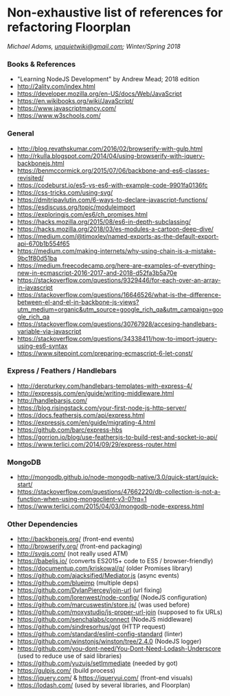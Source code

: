Non-exhaustive list of references for refactoring Floorplan
=========

*Michael Adams, unquietwiki@gmail.com; Winter/Spring 2018*

### Books & References

- "Learning NodeJS Development" by Andrew Mead; 2018 edition
- http://2ality.com/index.html
- https://developer.mozilla.org/en-US/docs/Web/JavaScript
- https://en.wikibooks.org/wiki/JavaScript/
- https://www.javascriptmancy.com/
- https://www.w3schools.com/

### General

- http://blog.revathskumar.com/2016/02/browserify-with-gulp.html
- http://rkulla.blogspot.com/2014/04/using-browserify-with-jquery-backbonejs.html
- https://benmccormick.org/2015/07/06/backbone-and-es6-classes-revisited/
- https://codeburst.io/es5-vs-es6-with-example-code-9901fa0136fc
- https://css-tricks.com/using-svg/
- https://dmitripavlutin.com/6-ways-to-declare-javascript-functions/
- https://esdiscuss.org/topic/moduleimport
- https://exploringjs.com/es6/ch_promises.html
- https://hacks.mozilla.org/2015/08/es6-in-depth-subclassing/
- https://hacks.mozilla.org/2018/03/es-modules-a-cartoon-deep-dive/
- https://medium.com/@timoxley/named-exports-as-the-default-export-api-670b1b554f65
- https://medium.com/making-internets/why-using-chain-is-a-mistake-9bc1f80d51ba
- https://medium.freecodecamp.org/here-are-examples-of-everything-new-in-ecmascript-2016-2017-and-2018-d52fa3b5a70e
- https://stackoverflow.com/questions/9329446/for-each-over-an-array-in-javascript
- https://stackoverflow.com/questions/16646526/what-is-the-difference-between-el-and-el-in-backbone-js-views?utm_medium=organic&utm_source=google_rich_qa&utm_campaign=google_rich_qa
- https://stackoverflow.com/questions/30767928/accesing-handlebars-variable-via-javascript
- https://stackoverflow.com/questions/34338411/how-to-import-jquery-using-es6-syntax
- https://www.sitepoint.com/preparing-ecmascript-6-let-const/

### Express / Feathers / Handlebars

- http://derpturkey.com/handlebars-templates-with-express-4/
- http://expressjs.com/en/guide/writing-middleware.html
- http://handlebarsjs.com/
- https://blog.risingstack.com/your-first-node-js-http-server/
- https://docs.feathersjs.com/api/express.html
- https://expressjs.com/en/guide/migrating-4.html
- https://github.com/barc/express-hbs
- https://gorrion.io/blog/use-feathersjs-to-build-rest-and-socket-io-api/
- https://www.terlici.com/2014/09/29/express-router.html

### MongoDB

- http://mongodb.github.io/node-mongodb-native/3.0/quick-start/quick-start/
- https://stackoverflow.com/questions/47662220/db-collection-is-not-a-function-when-using-mongoclient-v3-0?rq=1
- https://www.terlici.com/2015/04/03/mongodb-node-express.html

### Other Dependencies

- http://backbonejs.org/ (front-end events)
- http://browserify.org/ (front-end packaging)
- http://svgjs.com/ (not really used ATM)
- https://babeljs.io/ (converts ES2015+ code to ES5 / browser-friendly)
- https://documentup.com/kriskowal/q/ (older Promises library)
- https://github.com/ajacksified/Mediator.js (async events)
- https://github.com/blueimp (multiple deps)
- https://github.com/DylanPiercey/join-url (url fixing)
- https://github.com/lorenwest/node-config/ (NodeJS configuration)
- https://github.com/marcuswestin/store.js/ (was used before)
- https://github.com/moxystudio/js-proper-url-join (supposed to fix URLs)
- https://github.com/senchalabs/connect (NodeJS middleware)
- https://github.com/sindresorhus/got (HTTP request)
- https://github.com/standard/eslint-config-standard (linter)
- https://github.com/winstonjs/winston/tree/2.4.0 (NodeJS logger)
- https://github.com/you-dont-need/You-Dont-Need-Lodash-Underscore (used to reduce use of said libraries)
- https://github.com/yuzujs/setImmediate (needed by got)
- https://gulpjs.com/ (build process)
- https://jquery.com/ & https://jqueryui.com/ (front-end visuals)
- https://lodash.com/ (used by several libraries, and Floorplan)
